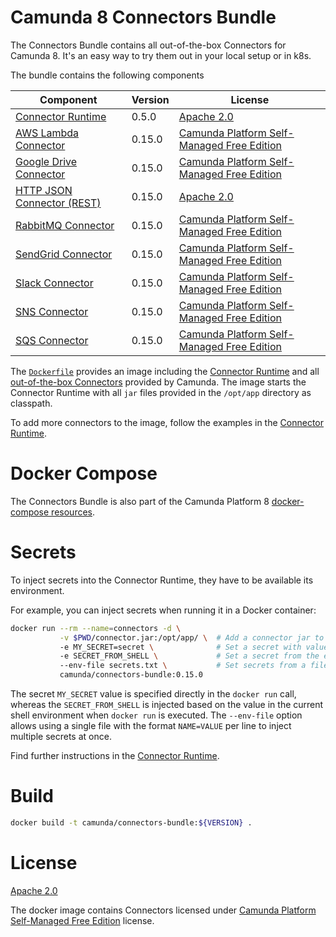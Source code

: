 # Camunda 8 Connectors Bundle

The Connectors Bundle contains all out-of-the-box Connectors for Camunda 8. It's an easy way to try them out in your local setup or in k8s.

The bundle contains the following components

| Component                    | Version | License                                      |
|------------------------------|---------|----------------------------------------------|
| [Connector Runtime]          | 0.5.0   | [Apache 2.0]                                 |
| [AWS Lambda Connector]       | 0.15.0  | [Camunda Platform Self-Managed Free Edition] |
| [Google Drive Connector]     | 0.15.0  | [Camunda Platform Self-Managed Free Edition] |
| [HTTP JSON Connector (REST)] | 0.15.0  | [Apache 2.0]                                 |
| [RabbitMQ Connector]         | 0.15.0  | [Camunda Platform Self-Managed Free Edition] |
| [SendGrid Connector]         | 0.15.0  | [Camunda Platform Self-Managed Free Edition] |
| [Slack Connector]            | 0.15.0  | [Camunda Platform Self-Managed Free Edition] |
| [SNS Connector]              | 0.15.0  | [Camunda Platform Self-Managed Free Edition] |
| [SQS Connector]              | 0.15.0  | [Camunda Platform Self-Managed Free Edition] |

The [`Dockerfile`](./mvn/default-bundle/Dockerfile) provides an image including the [Connector Runtime]
and all [out-of-the-box Connectors](https://docs.camunda.io/docs/components/connectors/out-of-the-box-connectors/available-connectors-overview/)
provided by Camunda. The image starts the Connector Runtime with all `jar`
files provided in the `/opt/app` directory as classpath.

To add more connectors to the image, follow the examples in the [Connector Runtime].

# Docker Compose

The Connectors Bundle is also part of the Camunda Platform 8 [docker-compose resources](https://github.com/camunda/camunda-platform).

# Secrets

To inject secrets into the Connector Runtime, they have to be available its environment.

For example, you can inject secrets when running it in a Docker container:

```bash
docker run --rm --name=connectors -d \
           -v $PWD/connector.jar:/opt/app/ \  # Add a connector jar to the classpath
           -e MY_SECRET=secret \              # Set a secret with value
           -e SECRET_FROM_SHELL \             # Set a secret from the environment
           --env-file secrets.txt \           # Set secrets from a file
           camunda/connectors-bundle:0.15.0
```

The secret `MY_SECRET` value is specified directly in the `docker run` call,
whereas the `SECRET_FROM_SHELL` is injected based on the value in the
current shell environment when `docker run` is executed. The `--env-file`
option allows using a single file with the format `NAME=VALUE` per line
to inject multiple secrets at once.

Find further instructions in the [Connector Runtime].

# Build

```bash
docker build -t camunda/connectors-bundle:${VERSION} .
```

# License

[Apache 2.0]

The docker image contains Connectors licensed under [Camunda Platform Self-Managed Free Edition] license.

[apache 2.0]: https://www.apache.org/licenses/LICENSE-2.0
[aws lambda connector]: https://github.com/camunda/connectors-bundle/tree/main/connectors/aws-lambda
[camunda platform self-managed free edition]: https://camunda.com/legal/terms/cloud-terms-and-conditions/camunda-cloud-self-managed-free-edition-terms/
[google drive connector]: https://github.com/camunda/connectors-bundle/tree/main/connectors/google-drive
[http json connector (rest)]: https://github.com/camunda/connectors-bundle/tree/main/connectors/http-json
[rabbitmq connector]: https://github.com/camunda/connectors-bundle/tree/main/connectors/rabbit-mq
[connector runtime]: https://github.com/camunda/connector-runtime-docker
[sendgrid connector]: https://github.com/camunda/connectors-bundle/tree/main/connectors/sendgrid
[slack connector]: https://github.com/camunda/connectors-bundle/tree/main/connectors/slack
[sns connector]: https://github.com/camunda/connectors-bundle/tree/main/connectors/sns
[sqs connector]: https://github.com/camunda/connectors-bundle/tree/main/connectors/sqs
